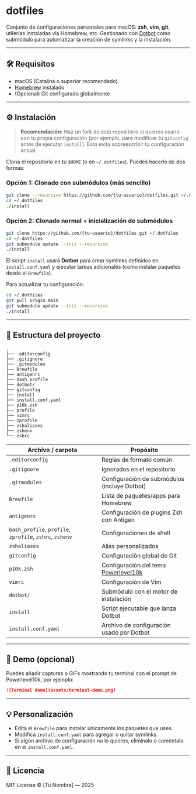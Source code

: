 # dotfiles

Conjunto de configuraciones personales para macOS: **zsh**, **vim**, **git**, utilerías instaladas vía Homebrew, etc.
Gestionado con [Dotbot](https://github.com/anishathalye/dotbot) como submódulo para automatizar la creación de symlinks y la instalación.

---

## 🛠 Requisitos

- macOS (Catalina o superior recomendado)
- [Homebrew](https://brew.sh/) instalado
- (Opcional) Git configurado globalmente

---

## ⚙️ Instalación

> **Recomendación:** Haz un fork de este repositorio si quieres usarlo con tu propia configuración (por ejemplo, para modificar tu `gitconfig` antes de ejecutar `install`). Esto evita sobreescribir tu configuración actual.

Clona el repositorio en tu `$HOME` (o en `~/.dotfiles`).
Puedes hacerlo de dos formas:

### Opción 1: Clonado con submódulos (más sencillo)

```bash
git clone --recursive https://github.com/{tu-usuario}/dotfiles.git ~/.dotfiles
cd ~/.dotfiles
./install
```

### Opción 2: Clonado normal + inicialización de submódulos

```bash
git clone https://github.com/{tu-usuario}/dotfiles.git ~/.dotfiles
cd ~/.dotfiles
git submodule update --init --recursive
./install
```

El script `install` usará **Dotbot** para crear symlinks definidos en `install.conf.yaml` y ejecutar tareas adicionales (como instalar paquetes desde el `Brewfile`).

Para actualizar tu configuración:

```bash
cd ~/.dotfiles
git pull origin main
git submodule update --init --recursive
./install
```

---

## 📂 Estructura del proyecto

```
.
├── .editorconfig
├── .gitignore
├── .gitmodules
├── Brewfile
├── antigenrc
├── bash_profile
├── dotbot/
├── gitconfig
├── install
├── install.conf.yaml
├── p10k.zsh
├── profile
├── vimrc
├── zprofile
├── zshaliases
├── zshenv
└── zshrc
```

| Archivo / carpeta                                        | Propósito                                                                        |
| -------------------------------------------------------- | -------------------------------------------------------------------------------- |
| `.editorconfig`                                          | Reglas de formato común                                                          |
| `.gitignore`                                             | Ignorados en el repositorio                                                      |
| `.gitmodules`                                            | Configuración de submódulos (incluye Dotbot)                                     |
| `Brewfile`                                               | Lista de paquetes/apps para Homebrew                                             |
| `antigenrc`                                              | Configuración de plugins Zsh con Antigen                                         |
| `bash_profile`, `profile`, `zprofile`, `zshrc`, `zshenv` | Configuraciones de shell                                                         |
| `zshaliases`                                             | Alias personalizados                                                             |
| `gitconfig`                                              | Configuración global de Git                                                      |
| `p10k.zsh`                                               | Configuración del tema [Powerlevel10k](https://github.com/romkatv/powerlevel10k) |
| `vimrc`                                                  | Configuración de Vim                                                             |
| `dotbot/`                                                | Submódulo con el motor de instalación                                            |
| `install`                                                | Script ejecutable que lanza Dotbot                                               |
| `install.conf.yaml`                                      | Archivo de configuración usado por Dotbot                                        |

---

## 🚀 Demo (opcional)

Puedes añadir capturas o GIFs mostrando tu terminal con el prompt de Powerlevel10k, por ejemplo:

```md
![Terminal demo](assets/terminal-demo.png)
```

---

## 💡 Personalización

- Edita el `Brewfile` para instalar únicamente los paquetes que uses.
- Modifica `install.conf.yaml` para agregar o quitar symlinks.
- Si algún archivo de configuración no lo quieres, elimínalo o coméntalo en el `install.conf.yaml`.

---

## 🧾 Licencia

MIT License
© [Tu Nombre] — 2025
